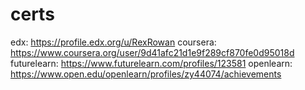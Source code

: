# certs
edx: https://profile.edx.org/u/RexRowan
coursera: https://www.coursera.org/user/9d41afc21d1e9f289cf870fe0d95018d
futurelearn: https://www.futurelearn.com/profiles/123581
openlearn: https://www.open.edu/openlearn/profiles/zy44074/achievements
